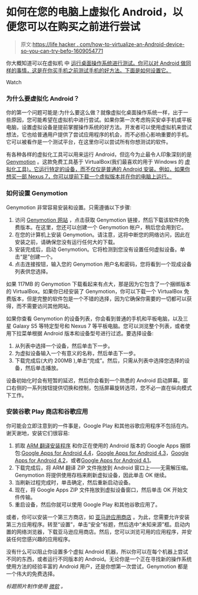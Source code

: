 # 如何在您的电脑上虚拟化 Android，以便您可以在购买之前进行尝试

> 原文:[https://life hacker . com/how-to-virtualize-an-Android-device-so-you-can-try-befo-1609054771](https://lifehacker.com/how-to-virtualize-an-android-device-so-you-can-try-befo-1609054771)

你大概知道可以在虚拟机 中 [运行桌面操作系统进行测试。你可以对 Android 做同样的事情，这是在你买手机之前测试手机的好方法。下面是如何设置它。](https://lifehacker.com/the-power-users-guide-to-better-virtual-machines-in-vir-1569943402)

Watch

### **为什么要虚拟化 Android？**

你的第一个问题可能是:为什么要这么做？就像虚拟化桌面操作系统一样，出于一些原因，您可能希望在虚拟机中进行尝试。如果你第一次考虑购买安卓手机或平板电脑，设置虚拟设备是提前掌握操作系统的好方法。开发者可以使用虚拟机来尝试想法，它也给普通用户提供了尝试应用程序的机会，而不必担心影响重要的手机。它可以被看作是一个测试平台，在这里你可以尝试所有你想测试的软件。

有各种各样的虚拟化工具可以用来运行 Android，但迄今为止最令人印象深刻的是 [Genymotion](http://www.genymotion.com/) 。这款免费工具基于 VirtualBox(我们最喜欢的用于 Windows 的 [虚拟化工具)，它运行特定的设备，而不仅仅是普通的 Android 安装。例如，如果你想买一部 Nexus 7，你可以提前下载一个虚拟版本并在你的电脑上运行。](https://lifehacker.com/the-best-virtualization-app-for-windows-5861847)

### **如何设置 Genymotion**

Genymotion 非常容易安装和设置。只需遵循以下步骤:

1.  访问 [Genymotion 网站](http://www.genymotion.com/) ，点击获取 Genymotion 链接，然后下载该软件的免费版本。在这里，您还可以创建一个 Genymotion 帐户，稍后您会用到它。
2.  在您的计算机上安装 Genymotion。请注意，这将中断您的网络访问，因此在安装之前，请确保您没有运行任何大的下载。
3.  安装完成后，启动 Genymotion。它将检测到您没有设置任何虚拟设备。单击“是”创建一个。
4.  点击连接按钮，输入您的 Genymotion 用户名和密码，您将看到一个现成设备列表供您选择。

如果 117MB 的 Genymotion 下载看起来有点大，那是因为它包含了一个捆绑版本的 VirtualBox。如果你已经安装了 Genymotion，你可以下载一个 VirtualBox 免费版本，但是完整的软件包是一个不错的选择，因为它确保你需要的一切都可以获得，而不需要访问其他网站。

如果你查看 Genymotion 的设备列表，你会看到普通的手机和平板电脑，以及三星 Galaxy S5 等特定型号和 Nexus 7 等平板电脑。您可以浏览整个列表，或者使用下拉菜单根据 Android 版本和设备型号进行过滤。要选择设备:

1.  从列表中选择一个设备，然后单击下一步。
2.  为虚拟设备输入一个有意义的名称，然后单击下一步。
3.  下载完成后(大约 200MB ),单击“完成”。然后，只需从列表中选择您选择的设备，然后单击播放。

设备初始化时会有短暂的延迟，然后你会看到一个熟悉的 Android 启动屏幕。窗口右侧的一系列按钮提供切换和控制，包括屏幕旋转选项，您不必一直在纵向模式下工作。

### **安装谷歌 Play 商店和谷歌应用**

你可能会立即注意到的一件事是，Google Play 和其他谷歌应用程序不包括在内。谢天谢地，安装它们很容易:

1.  抓取 [ARM 翻译安装程序](http://goo.gl/tfjjMt) 和你正在使用的 Android 版本的 Google Apps 捆绑包:[Google Apps for Android 4.4](https://docs.google.com/file/d/12OyLsSAGPeOdmAnsZ2aH6q0K73itj1alJedDMuQA9CABUhXePuqhbwst7OKG/edit?usp=sharing)，[Google Apps for Android 4.3](https://goo.im/gapps/gapps-jb-20130813-signed.zip/)，[Google Apps for Android 4.2](https://goo.im/gapps/gapps-jb-20130812-signed.zip/)，或者[Google Apps for Android 4.1](https://goo.im/gapps/gapps-jb-20121011-signed.zip/)。
2.  下载完成后，将 ARM 翻译 ZIP 文件拖放到 Android 窗口上——无需解压缩。Genymotion 将提供使用存档来刷新虚拟设备，因此单击 OK 继续。
3.  当刷新过程完成时，单击确定，然后重新启动设备。
4.  现在，将 Google Apps ZIP 文件拖放到虚拟设备窗口，然后单击 OK 开始文件传输。
5.  重启设备，然后你就可以使用 Google Play 和其他谷歌应用了。

或者，你可以安装一个第三方商店，如 [亚马逊应用商店](http://www.amazon.com/getappstore?asc_campaign=InlineText&asc_refurl=https://lifehacker.com/how-to-virtualize-an-android-device-so-you-can-try-befo-1609054771&asc_source=&tag=kinjalifehackerlink-20) 。为此，您需要允许安装第三方应用程序。转至“设置”，单击“安全”标题，然后选中“未知来源”框。启动内置的网络浏览器，下载亚马逊应用商店。然后，您可以浏览可用的应用程序，并安装任何您感兴趣的应用程序。

没有什么可以阻止你设置多个虚拟 Android 机器，所以你可以在每个机器上尝试不同的东西，或者运行不同版本的 Android。无论你是一个正在寻找新的操作系统使用方法的经验丰富的 Android 用户，还是你想第一次尝试，Genymotion 都是一个伟大的免费选择。

*标题照片制作使用* [*微软*](http://commons.wikimedia.org/wiki/File:Windows_8_Start_screen_UI.png) *。*